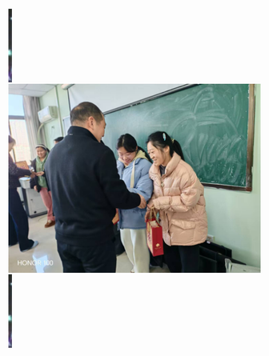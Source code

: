 ![](https://github.com/liuke128/and/blob/main/andc/%E5%B1%8F%E5%B9%95%E6%88%AA%E5%9B%BE%202023-12-29%20005454.png)
![](https://github.com/liuke128/and/blob/main/andc/%E5%BE%AE%E4%BF%A1%E5%9B%BE%E7%89%87_20241216214201.jpg)
![](https://github.com/liuke128/and/blob/main/andc/%E5%B1%8F%E5%B9%95%E6%88%AA%E5%9B%BE%202023-12-29%20005454.png)
